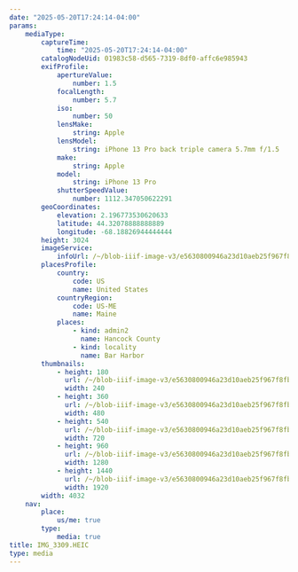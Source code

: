 ```yaml
---
date: "2025-05-20T17:24:14-04:00"
params:
    mediaType:
        captureTime:
            time: "2025-05-20T17:24:14-04:00"
        catalogNodeUid: 01983c58-d565-7319-8df0-affc6e985943
        exifProfile:
            apertureValue:
                number: 1.5
            focalLength:
                number: 5.7
            iso:
                number: 50
            lensMake:
                string: Apple
            lensModel:
                string: iPhone 13 Pro back triple camera 5.7mm f/1.5
            make:
                string: Apple
            model:
                string: iPhone 13 Pro
            shutterSpeedValue:
                number: 1112.347050622291
        geoCoordinates:
            elevation: 2.196773530620633
            latitude: 44.32078888888889
            longitude: -68.18826944444444
        height: 3024
        imageService:
            infoUrl: /~/blob-iiif-image-v3/e5630800946a23d10aeb25f967f8fbdb91557d093867f75cc80c40d86b5ac937/info.json
        placesProfile:
            country:
                code: US
                name: United States
            countryRegion:
                code: US-ME
                name: Maine
            places:
                - kind: admin2
                  name: Hancock County
                - kind: locality
                  name: Bar Harbor
        thumbnails:
            - height: 180
              url: /~/blob-iiif-image-v3/e5630800946a23d10aeb25f967f8fbdb91557d093867f75cc80c40d86b5ac937/full/240%2C180/0/default.jpg
              width: 240
            - height: 360
              url: /~/blob-iiif-image-v3/e5630800946a23d10aeb25f967f8fbdb91557d093867f75cc80c40d86b5ac937/full/480%2C360/0/default.jpg
              width: 480
            - height: 540
              url: /~/blob-iiif-image-v3/e5630800946a23d10aeb25f967f8fbdb91557d093867f75cc80c40d86b5ac937/full/720%2C540/0/default.jpg
              width: 720
            - height: 960
              url: /~/blob-iiif-image-v3/e5630800946a23d10aeb25f967f8fbdb91557d093867f75cc80c40d86b5ac937/full/1280%2C960/0/default.jpg
              width: 1280
            - height: 1440
              url: /~/blob-iiif-image-v3/e5630800946a23d10aeb25f967f8fbdb91557d093867f75cc80c40d86b5ac937/full/1920%2C1440/0/default.jpg
              width: 1920
        width: 4032
    nav:
        place:
            us/me: true
        type:
            media: true
title: IMG_3309.HEIC
type: media
---
```


